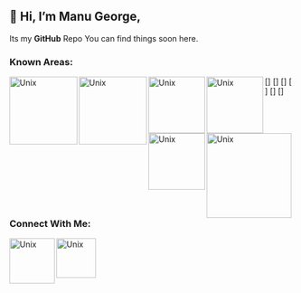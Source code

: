 ## 👋 Hi, I’m **Manu George**,
Its my **GitHub** Repo You can find things soon here. 

### Known Areas:

[<img align="left" alt="Unix" width="120px" src="https://raw.githubusercontent.com/ManuGit1996/ManuGit1996/master/Tools/aws.png" />]
[<img align="left" alt="Unix" width="120px" src="https://raw.githubusercontent.com/ManuGit1996/ManuGit1996/master/Tools/red.jpg" />]
[<img align="left" alt="Unix" width="100px" src="https://raw.githubusercontent.com/ManuGit1996/ManuGit1996/master/Tools/linux.jpg" />]
[<img align="left" alt="Unix" width="100px" src="https://raw.githubusercontent.com/ManuGit1996/ManuGit1996/master/Tools/mysql.jpg" />]
[<img align="left" alt="Unix" width="100px" src="https://raw.githubusercontent.com/ManuGit1996/ManuGit1996/master/Tools/download.png" />]
[<img align="left" alt="Unix" width="150px" src="https://raw.githubusercontent.com/ManuGit1996/ManuGit1996/master/Tools/salt.png" />]


<br />


### Connect With Me:

[<img align="left" alt="Unix" width="80" src="https://raw.githubusercontent.com/ManuGit1996/ManuGit1996/master/Tools/wp.jpg" />][wp]
[<img align="left" alt="Unix" width="70" src="https://raw.githubusercontent.com/ManuGit1996/ManuGit1996/master/Tools/ln.jpg" />][ln]








[wp]: https://wa.link/jx03b6
[ln]: https://www.linkedin.com/in/manu-george-03453613a
<!---
ManuGit1996/ManuGit1996 is a ✨ special ✨ repository because its `README.md` (this file) appears on your GitHub profile.
You can click the Preview link to take a look at your changes.
--->
